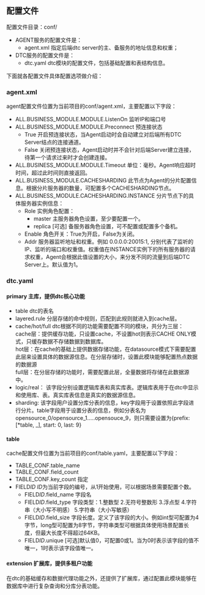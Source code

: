 
## 配置文件
配置文件目录：conf/<br/>
- AGENT服务的配置文件是：
  * agent.xml 指定后端dtc server的主、备服务的地址信息和权重；
- DTC服务的配置文件是：
  * dtc.yaml dtc模块的配置文件，包括基础配置和表结构信息。

下面就各配置文件具体配置选项做介绍：
### agent.xml
agent配置文件位置为当前项目的conf/agent.xml，主要配置以下字段：
- ALL.BUSINESS_MODULE.MODULE.ListenOn 监听IP和端口号
- ALL.BUSINESS_MODULE.MODULE.Preconnect 预连接状态
  * True 开启预连接状态，当Agent启动时会自动建立对后端所有DTC Server结点的连接通道。
  * False 关闭预连接状态，Agent启动时并不会针对后端Server建立连接，待第一个请求过来时才会创建连接。
- ALL.BUSINESS_MODULE.MODULE.Timeout 单位：毫秒。Agent响应超时时间，超过此时间则直接返回。
- ALL.BUSINESS_MODULE.CACHESHARDING 此节点为Agent的分片配置信息。根据分片服务器的数量，可配置多个CACHESHARDING节点。
- ALL.BUSINESS_MODULE.CACHESHARDING.INSTANCE 分片节点下的具体服务器实例信息：
  * Role 实例角色配置：
    *  master 主服务器角色设置，至少要配置一个。
    *  replica [可选] 备服务器角色设置，可不配置或配置多个备机。
  * Enable 角色开关：True为开启，False为关闭。
  * Addr 服务器监听地址和权重。例如 0.0.0.0:20015:1, 分别代表了监听的IP、监听的端口和权重值。权重值在INSTANCE实例下的所有服务器的请求权重，Agent会根据此值设置的大小，来分发不同的流量到后端DTC Server上。默认值为1。


### dtc.yaml
#### primary 主库，提供dtc核心功能
* table dtc的表名
* layered.rule 分层存储的命中规则，匹配到此规则就进入到cache层。
* cache/hot/full
  dtc根据不同的功能需要配置不同的模块，共分为三层：<br />
  cache层：提供缓存功能，只设置cache，不设置hot则表示CACHE ONLY模式，只缓存数据不存储数据到数据库。<br />
  hot层：在cache的基础上提供数据存储功能，在datasource模式下需要配置此层来设置具体的数据源信息。在分层存储时，设置此模块能够配置热点数据的数据源<br />
  full层：在分层存储的功能时，需要配置此层，全量数据将存储在此数据源中。
* logic/real：
该字段分别设置逻辑库表和真实库表。逻辑库表用于在dtc中显示和使用库、表。真实库表信息是真实的数据源信息。
* sharding:
该字段用户设置分库分表的信息，key字段用于设置依照此字段进行分片。table字段用于设置分表的信息，例如分表名为opensource_0/opensource_1.....opensouce_9，则只需要设置为{prefix: [*table, _], start: 0, last: 9}

#### table
cache配置文件位置为当前项目的conf/table.yaml，主要配置以下字段：
* TABLE_CONF.table_name
* TABLE_CONF.field_count
* TABLE_CONF.key_count 指定
* FIELD*ID* *ID*为当前字段的编号，从1开始使用，可以根据场景需要配置个数。
  * FIELD*ID*.field_name 字段名
  * FIELD*ID*.field_type 字段类型：1.整数型 2.无符号整数形 3.浮点型 4.字符串（大小写不明感） 5.字符串（大小写敏感）
  * FIELD*ID*.field_size 字段长度。定义了该字段的大小。例如int型可配置为4字节，long型可配置为8字节，字符串类型可根据具体使用场景配置长度，但最大长度不得超过64KB。
  * FIELD*ID*.unique [可选]默认值0，可配置0或1。当为0时表示该字段的值不唯一，1时表示该字段值唯一。

#### extension 扩展库，提供多租户功能
在dtc的基础缓存和数据代理功能之外，还提供了扩展库，通过配置此模块能够在数据库中进行复杂查询和分库分表功能。